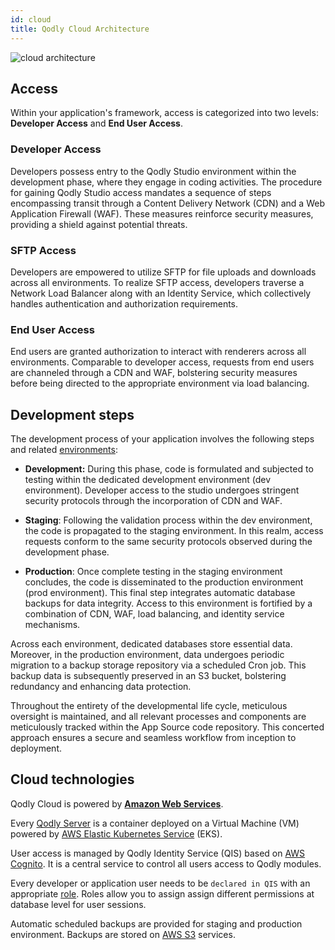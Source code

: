 ```yaml
---
id: cloud
title: Qodly Cloud Architecture
---
```


![cloud architecture](img/cloud-archi.png)


## Access

Within your application's framework, access is categorized into two levels: **Developer Access** and **End User Access**.


### Developer Access

Developers possess entry to the Qodly Studio environment within the development phase, where they engage in coding activities. The procedure for gaining Qodly Studio access mandates a sequence of steps encompassing transit through a Content Delivery Network (CDN) and a Web Application Firewall (WAF). These measures reinforce security measures, providing a shield against potential threats. 

### SFTP Access

Developers are empowered to utilize SFTP for file uploads and downloads across all environments. To realize SFTP access, developers traverse a Network Load Balancer along with an Identity Service, which collectively handles authentication and authorization requirements. 

### End User Access

End users are granted authorization to interact with renderers across all environments. Comparable to developer access, requests from end users are channeled through a CDN and WAF, bolstering security measures before being directed to the appropriate environment via load balancing. 


## Development steps

The development process of your application involves the following steps and related [environments](../cloud/getStarted.md#environments-and-services): 

- **Development:** During this phase, code is formulated and subjected to testing within the dedicated development environment (dev environment). Developer access to the studio undergoes stringent security protocols through the incorporation of CDN and WAF. 

- **Staging**: Following the validation process within the dev environment, the code is propagated to the staging environment. In this realm, access requests conform to the same security protocols observed during the development phase. 

- **Production**: Once complete testing in the staging environment concludes, the code is disseminated to the production environment (prod environment). This final step integrates automatic database backups for data integrity. Access to this environment is fortified by a combination of CDN, WAF, load balancing, and identity service mechanisms. 

 

Across each environment, dedicated databases store essential data. Moreover, in the production environment, data undergoes periodic migration to a backup storage repository via a scheduled Cron job. This backup data is subsequently preserved in an S3 bucket, bolstering redundancy and enhancing data protection. 

Throughout the entirety of the developmental life cycle, meticulous oversight is maintained, and all relevant processes and components are meticulously tracked within the App Source code repository. This concerted approach ensures a secure and seamless workflow from inception to deployment. 


## Cloud technologies

Qodly Cloud is powered by [**Amazon Web Services**](https://aws.amazon.com/cognito/).  

Every [Qodly Server](../concepts/platform.md#qodly-server) is a container deployed on a Virtual Machine (VM) powered by [AWS Elastic Kubernetes Service](https://aws.amazon.com/eks/) (EKS).  

User access is managed by Qodly Identity Service (QIS) based on [AWS Cognito](https://aws.amazon.com/cognito/). It is a central service to control all users access to Qodly modules. 

Every developer or application user needs to be `declared in QIS` with an appropriate [role](../studio/roles/rolesPrivilegesOverview.md#understanding-roles). Roles allow you to assign assign different permissions at database level for user sessions.

Automatic scheduled backups are provided for staging and production environment. Backups are stored on [AWS S3](https://aws.amazon.com/s3/) services.  


